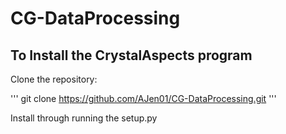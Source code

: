 # CG-DataProcessing

## To Install the CrystalAspects program

Clone the repository:

'''
git clone https://github.com/AJen01/CG-DataProcessing.git
'''

Install through running the setup.py
